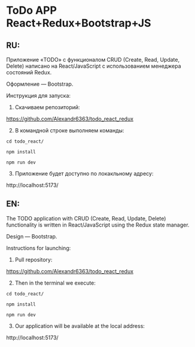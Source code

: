 # ToDo APP React+Redux+Bootstrap+JS
## RU:
Приложение «TODO» с функционалом CRUD (Create, Read, Update, Delete) написано на React/JavaScript с использованием менеджера состояний Redux. 

Оформление — Bootstrap.

Инструкция для запуска:

1. Скачиваем репозиторий:

https://github.com/Alexandr6363/todo_react_redux

2. В командной строке выполняем команды:

`cd todo_react/`

`npm install`

`npm run dev`

3. Приложение будет доступно по локакльному адресу:

http://localhost:5173/

## EN:
The TODO application with CRUD (Create, Read, Update, Delete) functionality is written in React/JavaScript using the Redux state manager.

Design — Bootstrap.

Instructions for launching:

1. Pull repository:

https://github.com/Alexandr6363/todo_react_redux

2. Then in the terminal we execute: 

`cd todo_react/`

`npm install`

`npm run dev`

3. Our application will be available at the local address:

http://localhost:5173/
